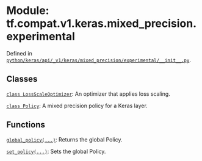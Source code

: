 <div itemscope itemtype="http://developers.google.com/ReferenceObject">
<meta itemprop="name" content="tf.compat.v1.keras.mixed_precision.experimental" />
<meta itemprop="path" content="Stable" />
</div>

# Module: tf.compat.v1.keras.mixed_precision.experimental





Defined in [`python/keras/api/_v1/keras/mixed_precision/experimental/__init__.py`](/code/stable/tensorflow/python/keras/api/_v1/keras/mixed_precision/experimental/__init__.py).

<!-- Placeholder for "Used in" -->


## Classes

[`class LossScaleOptimizer`](../../../../../tf/keras/mixed_precision/experimental/LossScaleOptimizer.md): An optimizer that applies loss scaling.

[`class Policy`](../../../../../tf/keras/mixed_precision/experimental/Policy.md): A mixed precision policy for a Keras layer.

## Functions

[`global_policy(...)`](../../../../../tf/keras/mixed_precision/experimental/global_policy.md): Returns the global Policy.

[`set_policy(...)`](../../../../../tf/keras/mixed_precision/experimental/set_policy.md): Sets the global Policy.

